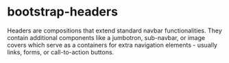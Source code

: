 # bootstrap-headers
Headers are compositions that extend standard navbar functionalities. They contain additional components like a jumbotron, sub-navbar, or image covers which serve as a containers for extra navigation elements - usually links, forms, or call-to-action buttons.
